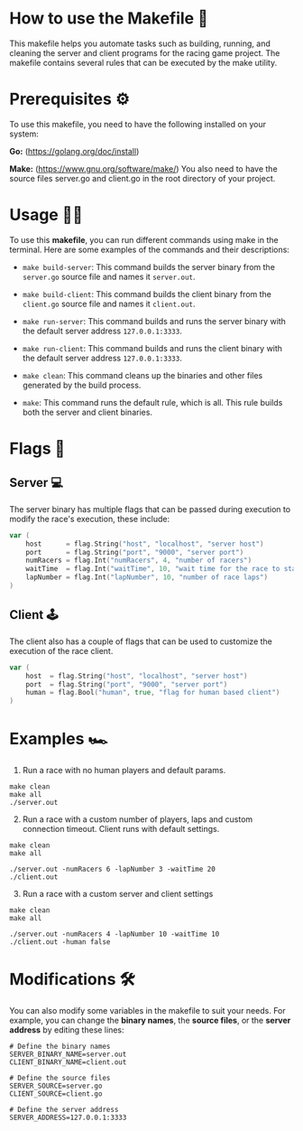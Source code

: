 # How to use the Makefile 🏁
This makefile helps you automate tasks such as building, running, and cleaning the server and client programs for the racing game project. The makefile contains several rules that can be executed by the make utility.

# Prerequisites ⚙️
To use this makefile, you need to have the following installed on your system:

**Go:** (https://golang.org/doc/install)

**Make:** (https://www.gnu.org/software/make/)
You also need to have the source files server.go and client.go in the root directory of your project.

# Usage 👩‍💻
To use this **makefile**, you can run different commands using make in the terminal. Here are some examples of the commands and their descriptions:

- `make build-server`: This command builds the server binary from the `server.go` source file and names it `server.out`.

- `make build-client`: This command builds the client binary from the `client.go` source file and names it `client.out`.

- `make run-server`: This command builds and runs the server binary with the default server address `127.0.0.1:3333`.

- `make run-client`: This command builds and runs the client binary with the default server address `127.0.0.1:3333`.

- `make clean`: This command cleans up the binaries and other files generated by the build process.

- `make`: This command runs the default rule, which is all. This rule builds both the server and client binaries.

# Flags 🚩

## Server 💻

The server binary has multiple flags that can be passed during execution to modify the race's execution, these include:

```go
var (
	host      = flag.String("host", "localhost", "server host")
	port      = flag.String("port", "9000", "server port")
	numRacers = flag.Int("numRacers", 4, "number of racers")
	waitTime  = flag.Int("waitTime", 10, "wait time for the race to start")
	lapNumber = flag.Int("lapNumber", 10, "number of race laps")
)
```

## Client 🕹️

The client also has a couple of flags that can be used to customize the execution of the race client.

```go
var (
	host  = flag.String("host", "localhost", "server host")
	port  = flag.String("port", "9000", "server port")
	human = flag.Bool("human", true, "flag for human based client")
)
```

# Examples 🏎️

1. Run a race with no human players and default params.
```shell
make clean
make all
./server.out
```

2. Run a race with a custom number of players, laps and custom connection timeout. Client runs with default settings.

```shell
make clean
make all

./server.out -numRacers 6 -lapNumber 3 -waitTime 20
./client.out
```

3. Run a race with a custom server and client settings
```shell
make clean
make all

./server.out -numRacers 4 -lapNumber 10 -waitTime 10
./client.out -human false
```

# Modifications 🛠️

You can also modify some variables in the makefile to suit your needs. For example, you can change the **binary names**, the **source files**, or the **server address** by editing these lines:

```make
# Define the binary names
SERVER_BINARY_NAME=server.out
CLIENT_BINARY_NAME=client.out

# Define the source files
SERVER_SOURCE=server.go
CLIENT_SOURCE=client.go

# Define the server address
SERVER_ADDRESS=127.0.0.1:3333
```

